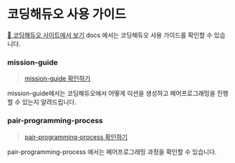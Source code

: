 # 코딩해듀오 사용 가이드
[👾 코딩해듀오 사이트에서 보기](https://coduo.site/coduo-docs)
docs 에서는 코딩해듀오 사용 가이드를 확인할 수 있습니다.

### mission-guide
> [mission-guide 확인하기](https://github.com/coduo-missions/docs/blob/main/mission-guide.md)

mission-guide에서는 코딩해듀오에서 어떻게 미션을 생성하고 페어프로그래밍을 진행할 수 있는지 알려드립니다.

### pair-programming-process
> [pair-programming-process 확인하기](https://github.com/coduo-missions/docs/blob/main/pair-programming-process.md)

pair-programming-process 에서는 페어프로그래밍 과정을 확인할 수 있습니다.
